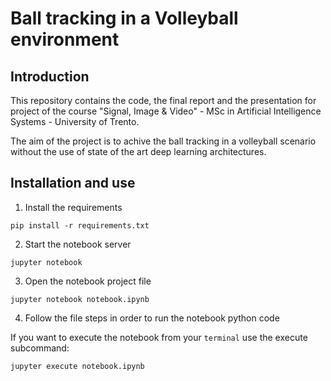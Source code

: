 # Ball tracking in a Volleyball environment

## Introduction

This repository contains the code, the final report and the presentation for project of the course "Signal, Image &amp; Video" - MSc in Artificial Intelligence Systems - University of Trento. 

The aim of the project is to achive the ball tracking in a volleyball scenario without the use of state of the art deep learning architectures.



## Installation and use 
1. Install the requirements
````
pip install -r requirements.txt
````
2. Start the notebook server
````
jupyter notebook
````
3. Open the notebook project file
````
jupyter notebook notebook.ipynb
````
4. Follow the file steps in order to run the notebook python code

If you want to execute the notebook from your ``terminal`` use the execute subcommand:
````
jupyter execute notebook.ipynb
````
